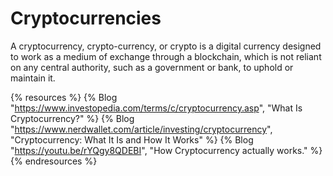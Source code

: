 # Cryptocurrencies

A cryptocurrency, crypto-currency, or crypto is a digital currency designed to work as a medium of exchange through a blockchain, which is not reliant on any central authority, such as a government or bank, to uphold or maintain it.

{% resources %}
  {% Blog "https://www.investopedia.com/terms/c/cryptocurrency.asp", "What Is Cryptocurrency?" %}
  {% Blog "https://www.nerdwallet.com/article/investing/cryptocurrency", "Cryptocurrency: What It Is and How It Works" %}
  {% Blog "https://youtu.be/rYQgy8QDEBI", "How Cryptocurrency actually works." %}
{% endresources %}